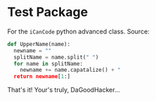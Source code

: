 # Test Package
For the ```iCanCode``` python advanced class. Source:
```python
def UpperName(name):
  newname = ""
  splitName = name.split(" ")
  for name in splitName:
    newname += name.capatalize() + " 
  return newname[1:]
```
That's it! Your's truly, DaGoodHacker...